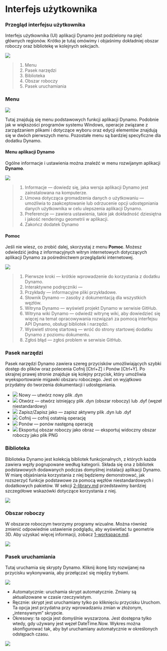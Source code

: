 # Interfejs użytkownika

### Przegląd interfejsu użytkownika

Interfejs użytkownika (UI) aplikacji Dynamo jest podzielony na pięć głównych regionów. Krótko je tutaj omówimy i objaśnimy dokładniej obszar roboczy oraz bibliotekę w kolejnych sekcjach.

![](images/userinterface-ui.jpg)

> 1. Menu
> 2. Pasek narzędzi
> 3. Biblioteka
> 4. Obszar roboczy
> 5. Pasek uruchamiania

### Menu

![](../.gitbook/assets/userinterface-menu\(1\).jpg)

Tutaj znajdują się menu podstawowych funkcji aplikacji Dynamo. Podobnie jak w większości programów systemu Windows, operacje związane z zarządzaniem plikami i dotyczące wyboru oraz edycji elementów znajdują się w dwóch pierwszych menu. Pozostałe menu są bardziej specyficzne dla dodatku Dynamo.

#### Menu aplikacji Dynamo

Ogólne informacje i ustawienia można znaleźć w menu rozwijanym aplikacji **Dynamo**.

![](images/userinterface-dynamomenu.jpg)

> 1. Informacje — dowiedz się, jaka wersja aplikacji Dynamo jest zainstalowana na komputerze.
> 2. Umowa dotycząca gromadzenia danych o użytkowaniu — umożliwia to zaakceptowanie lub odrzucenie opcji udostępniania danych użytkownika w celu ulepszenia aplikacji Dynamo.
> 3. Preferencje — zawiera ustawienia, takie jak dokładność dziesiętna i jakość renderingu geometrii w aplikacji.
> 4. Zakończ dodatek Dynamo

#### Pomoc

Jeśli nie wiesz, co zrobić dalej, skorzystaj z menu **Pomoc**. Możesz odwiedzić jedną z informacyjnych witryn internetowych dotyczących aplikacji Dynamo za pośrednictwem przeglądarki internetowej.

![](images/userinterface-helpmenu.jpg)

> 1. Pierwsze kroki — krótkie wprowadzenie do korzystania z dodatku Dynamo.
> 2. Interaktywne podręczniki —
> 3. Przykłady — informacyjne pliki przykładowe.
> 4. Słownik Dynamo — zasoby z dokumentacją dla wszystkich węzłów.
> 5. Witryna Dynamo — wyświetl projekt Dynamo w serwisie GitHub.
> 6. Witryna wiki Dynamo — odwiedź witrynę wiki, aby dowiedzieć się więcej na temat opracowywania rozwiązań za pomocą interfejsu API Dynamo, obsługi bibliotek i narzędzi.
> 7. Wyświetl stronę startową — wróć do strony startowej dodatku Dynamo z poziomu dokumentu.
> 8. Zgłoś błąd — zgłoś problem w serwisie GitHub.

### Pasek narzędzi

Pasek narzędzi Dynamo zawiera szereg przycisków umożliwiających szybki dostęp do plików oraz polecenia Cofnij [Ctrl+Z] i Ponów [Ctrl+Y]. Po skrajnej prawej stronie znajduje się kolejny przycisk, który umożliwia wyeksportowanie migawki obszaru roboczego. Jest on wyjątkowo przydatny do tworzenia dokumentacji i udostępniania.

* ![](images/userinterface-newfile.jpg) Nowy — utwórz nowy plik .dyn
* ![](images/userinterface-open.jpg) Otwórz — otwórz istniejący plik .dyn (obszar roboczy) lub .dyf (węzeł niestandardowy)
* ![](images/userinterface-save.jpg) Zapisz/Zapisz jako — zapisz aktywny plik .dyn lub .dyf
* ![](images/userinterface-undo.jpg) Cofnij — cofnij ostatnią operację
* ![](images/userinterface-redo.jpg) Ponów — ponów następną operację
* ![](images/userinterface-screenshot.jpg) Eksportuj obszar roboczy jako obraz — eksportuj widoczny obszar roboczy jako plik PNG

### Biblioteka

Biblioteka Dynamo jest kolekcją bibliotek funkcjonalnych, z których każda zawiera węzły pogrupowane według kategorii. Składa się ona z bibliotek podstawowych dodawanych podczas domyślnej instalacji aplikacji Dynamo. W miarę objaśniania korzystania z niej będziemy demonstrować, jak rozszerzyć funkcje podstawowe za pomocą węzłów niestandardowych i dodatkowych pakietów. W sekcji [2-library.md](2-library.md "mention") przedstawimy bardziej szczegółowe wskazówki dotyczące korzystania z niej.

![](images/userinterface-library.jpg)

### Obszar roboczy

W obszarze roboczym tworzymy programy wizualne. Można również zmienić odpowiednie ustawienie podglądu, aby wyświetlać tu geometrie 3D. Aby uzyskać więcej informacji, zobacz [1-workspace.md](1-workspace.md "mention").

![](images/userinterface-workspace.gif)

### Pasek uruchamiania

Tutaj uruchamia się skrypty Dynamo. Kliknij ikonę listy rozwijanej na przycisku wykonywania, aby przełączać się między trybami.

![](images/userinterface-executionbar.gif)

* Automatycznie: uruchamia skrypt automatycznie. Zmiany są aktualizowane w czasie rzeczywistym.
* Ręcznie: skrypt jest uruchamiany tylko po kliknięciu przycisku Uruchom. Ta opcja jest przydatna przy wprowadzaniu zmian w złożonym, „intensywnym” skrypcie.
* Okresowy: ta opcja jest domyślnie wyszarzona. Jest dostępna tylko wtedy, gdy używany jest węzeł DateTime.Now. Wykres można skonfigurować tak, aby był uruchamiany automatycznie w określonych odstępach czasu.

![](images/userinterface-executionbarDateTimenode.jpg)
